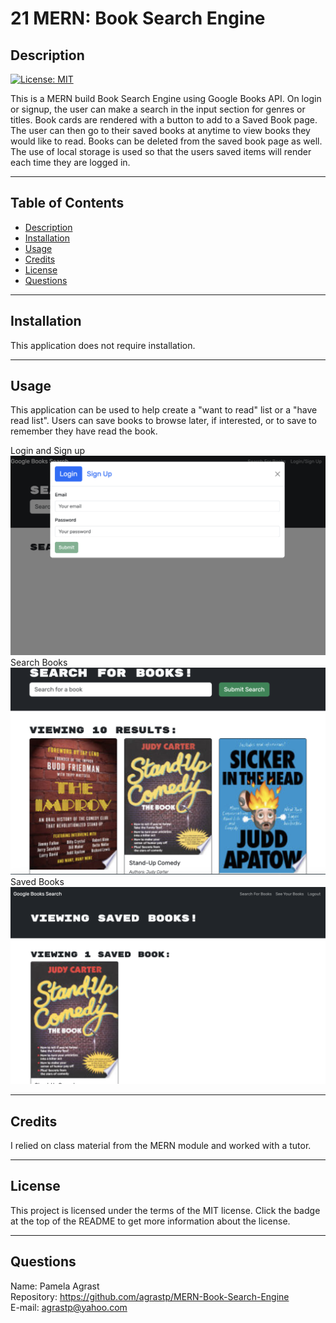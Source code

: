 # 21 MERN: Book Search Engine

## Description

 [![License: MIT](https://img.shields.io/badge/License-MIT-yellow.svg)](https://opensource.org/licenses/MIT) <br>

  This is a MERN build Book Search Engine using Google Books API.  On login or signup, the user can make a search in the input section for genres or titles.  Book cards are rendered with a button to add to a Saved Book page.  The user can then go to their saved books at anytime to view books they would like to read.  Books can be deleted from the saved book page as well.  The use of local storage is used so that the users saved items will render each time they are logged in.




----------------------

  ## Table of Contents 
  
  - [Description](#description)
  - [Installation](#installation)
  - [Usage](#usage)
  - [Credits](#credits)
  - [License](#license)
  - [Questions](#questions)

---------------------- 

  ## Installation

 This application does not require installation.

----------------------

  ## Usage

 This application can be used to help create a "want to read" list or a "have read list".  Users can save books to browse later, if interested, or to save to remember they have read the book.  

Login and Sign up![MERN: Login and Sign up](./client/src/assets/Screenshot%202024-02-13%20at%202.23.09%20PM.png)</br>
Search Books![MERN: Search Books](./client/src/assets/Screenshot%202024-02-13%20at%202.23.35%20PM.png)</br>
Saved Books![MERN: Saved Books](./client/src/assets/localhost_3000_saved(Nest%20Hub%20Max).png)</br>
  
----------------------

  ## Credits
  
  I relied on class material from the MERN module and worked with a tutor.
  
----------------------

  ## License
  
  This project is licensed under the terms of the MIT license.  Click the badge at the top of the README to get more information about the license.
  
----------------------

  ## Questions

  Name: Pamela Agrast<br>
  Repository: https://github.com/agrastp/MERN-Book-Search-Engine <br>
  E-mail: agrastp@yahoo.com
  
  
